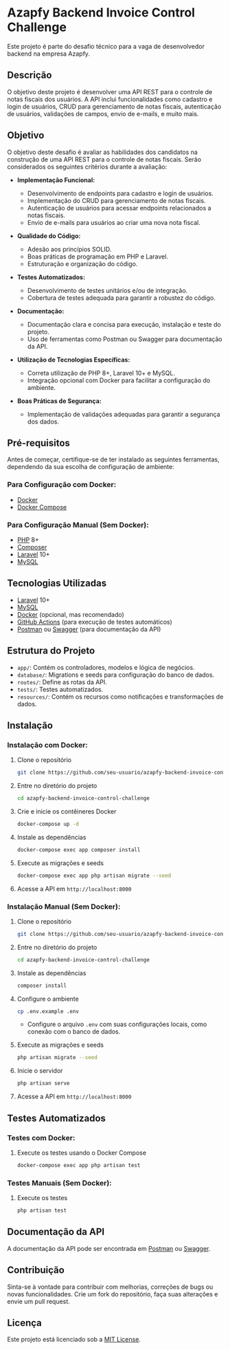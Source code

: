 # Azapfy Backend Invoice Control Challenge

Este projeto é parte do desafio técnico para a vaga de desenvolvedor backend na empresa Azapfy.

## Descrição

O objetivo deste projeto é desenvolver uma API REST para o controle de notas fiscais dos usuários. A API inclui funcionalidades como cadastro e login de usuários, CRUD para gerenciamento de notas fiscais, autenticação de usuários, validações de campos, envio de e-mails, e muito mais.

## Objetivo

O objetivo deste desafio é avaliar as habilidades dos candidatos na construção de uma API REST para o controle de notas fiscais. Serão considerados os seguintes critérios durante a avaliação:

- **Implementação Funcional:**
  - Desenvolvimento de endpoints para cadastro e login de usuários.
  - Implementação do CRUD para gerenciamento de notas fiscais.
  - Autenticação de usuários para acessar endpoints relacionados a notas fiscais.
  - Envio de e-mails para usuários ao criar uma nova nota fiscal.

- **Qualidade do Código:**
  - Adesão aos princípios SOLID.
  - Boas práticas de programação em PHP e Laravel.
  - Estruturação e organização do código.

- **Testes Automatizados:**
  - Desenvolvimento de testes unitários e/ou de integração.
  - Cobertura de testes adequada para garantir a robustez do código.

- **Documentação:**
  - Documentação clara e concisa para execução, instalação e teste do projeto.
  - Uso de ferramentas como Postman ou Swagger para documentação da API.

- **Utilização de Tecnologias Específicas:**
  - Correta utilização de PHP 8+, Laravel 10+ e MySQL.
  - Integração opcional com Docker para facilitar a configuração do ambiente.

- **Boas Práticas de Segurança:**
  - Implementação de validações adequadas para garantir a segurança dos dados.

## Pré-requisitos

Antes de começar, certifique-se de ter instalado as seguintes ferramentas, dependendo da sua escolha de configuração de ambiente:

### Para Configuração com Docker:

- [Docker](https://www.docker.com/)
- [Docker Compose](https://docs.docker.com/compose/)

### Para Configuração Manual (Sem Docker):

- [PHP](https://www.php.net/) 8+
- [Composer](https://getcomposer.org/)
- [Laravel](https://laravel.com/) 10+
- [MySQL](https://www.mysql.com/)

## Tecnologias Utilizadas

- [Laravel](https://laravel.com/) 10+
- [MySQL](https://www.mysql.com/)
- [Docker](https://www.docker.com/) (opcional, mas recomendado)
- [GitHub Actions](https://github.com/features/actions) (para execução de testes automáticos)
- [Postman](https://www.postman.com/) ou [Swagger](https://swagger.io/) (para documentação da API)

## Estrutura do Projeto

- `app/`: Contém os controladores, modelos e lógica de negócios.
- `database/`: Migrations e seeds para configuração do banco de dados.
- `routes/`: Define as rotas da API.
- `tests/`: Testes automatizados.
- `resources/`: Contém os recursos como notificações e transformações de dados.

## Instalação

### Instalação com Docker:

1. Clone o repositório
   ```bash
   git clone https://github.com/seu-usuario/azapfy-backend-invoice-control-challenge.git
   ```

2. Entre no diretório do projeto
   ```bash
   cd azapfy-backend-invoice-control-challenge
   ```

3. Crie e inicie os contêineres Docker
   ```bash
   docker-compose up -d
   ```

4. Instale as dependências
   ```bash
   docker-compose exec app composer install
   ```

5. Execute as migrações e seeds
   ```bash
   docker-compose exec app php artisan migrate --seed
   ```

6. Acesse a API em `http://localhost:8000`

### Instalação Manual (Sem Docker):

1. Clone o repositório
   ```bash
   git clone https://github.com/seu-usuario/azapfy-backend-invoice-control-challenge.git
   ```

2. Entre no diretório do projeto
   ```bash
   cd azapfy-backend-invoice-control-challenge
   ```

3. Instale as dependências
   ```bash
   composer install
   ```

4. Configure o ambiente
   ```bash
   cp .env.example .env
   ```
   - Configure o arquivo `.env` com suas configurações locais, como conexão com o banco de dados.

5. Execute as migrações e seeds
   ```bash
   php artisan migrate --seed
   ```

6. Inicie o servidor
   ```bash
   php artisan serve
   ```

7. Acesse a API em `http://localhost:8000`

## Testes Automatizados

### Testes com Docker:

1. Execute os testes usando o Docker Compose
   ```bash
   docker-compose exec app php artisan test
   ```

### Testes Manuais (Sem Docker):

1. Execute os testes
   ```bash
   php artisan test
   ```

## Documentação da API

A documentação da API pode ser encontrada em [Postman](link-postman) ou [Swagger](link-swagger).

## Contribuição

Sinta-se à vontade para contribuir com melhorias, correções de bugs ou novas funcionalidades. Crie um fork do repositório, faça suas alterações e envie um pull request.

## Licença

Este projeto está licenciado sob a [MIT License](LICENSE).
